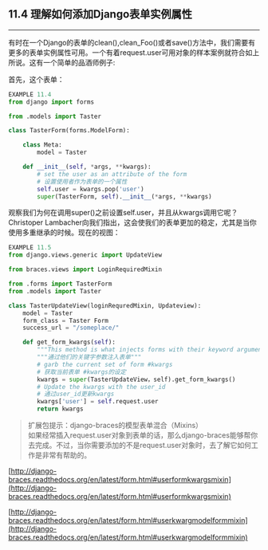 ﻿## 11.4 理解如何添加Django表单实例属性

---

有时在一个Django的表单的clean(),clean_Foo()或者save()方法中，我们需要有更多的表单实例属性可用。一个有着request.user可用对象的样本案例就符合如上所说。这有一个简单的品酒师例子:

首先，这个表单：
```python
EXAMPLE 11.4
from django import forms

from .models import Taster

class TasterForm(forms.ModelForm):

    class Meta:
        model = Taster

    def __init__(self, *args, **kwargs):
        # set the user as an attribute of the form
        # 设置使用者作为表单的一个属性
        self.user = kwargs.pop('user')
        super(TasterForm, self).__init__(*args, **kwargs)
```

观察我们为何在调用super()之前设置self.user，并且从kwargs调用它呢？Christoper Lambacher向我们指出，这会使我们的表单更加的稳定，尤其是当你使用多重继承的时候。现在的视图：

```python
EXAMPLE 11.5
from django.views.generic import UpdateView

from braces.views import LoginRequiredMixin

from .forms import TasterForm
from .models import Taster

class TasterUpdateView(loginRequredMixin, Updateview):
    model = Taster
    form_class = Taster Form
    success_url = "/someplace/"

    def get_form_kwargs(self):
        """This method is what injects forms with their keyword arguments."""
        """通过他们的关键字参数注入表单"""
        # garb the current set of form #kwargs
        # 获取当前表单 #kwargs的设定
        kwargs = super(TasterUpdateView，self).get_form_kwargs()
        # Update the kwargs with the user_id
        # 通过user_id更新kwargs
        kwargs['user'] = self.request.user
        return kwargs
```

> 扩展包提示：django-braces的模型表单混合（Mixins）
<br />如果经常插入request.user对象到表单的话，那么django-braces能够帮你去完成。不过，当你需要添加的不是request.user对象时，去了解它如何工作是非常有帮助的。

[http://django-braces.readthedocs.org/en/latest/form.html#userformkwargsmixin](http://django-braces.readthedocs.org/en/latest/form.html#userformkwargsmixin)

[http://django-braces.readthedocs.org/en/latest/form.html#userkwargmodelformmixin](http://django-braces.readthedocs.org/en/latest/form.html#userkwargmodelformmixin)


